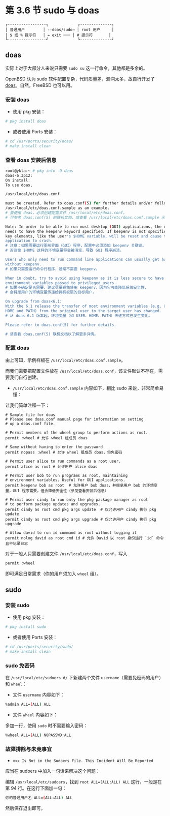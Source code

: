 # 第 3.6 节 sudo 与 doas

```
┌-----------------┐             ┌--------------┐
│ 普通用户        │ --doas/sudo→ │ root 用户     │
│ $ 或 % 提示符   │ ← exit ─── │ # 提示符       │
└-----------------┘             └--------------┘
```

## doas

实际上对于大部分人来说只需要 `sudo su` 这一行命令，其他都是多余的。

OpenBSD 认为 sudo 软件配置复杂，代码质量差，漏洞太多，故自行开发了 [doas](https://man.openbsd.org/doas)。自然，FreeBSD 也可以用。

### 安装 doas

- 使用 pkg 安装：

```sh
# pkg install doas
```

- 或者使用 Ports 安装：

```sh
# cd /usr/ports/security/doas/
# make install clean
```

### 查看 doas 安装后信息

```sh
root@ykla:~ # pkg info -D doas
doas-6.3p12:
On install:
To use doas,

/usr/local/etc/doas.conf

must be created. Refer to doas.conf(5) for further details and/or follow
/usr/local/etc/doas.conf.sample as an example.
# 要使用 doas，必须创建配置文件 /usr/local/etc/doas.conf。
# 可参考 doas.conf(5) 的联机文档，或查看 /usr/local/etc/doas.conf.sample 示例配置。

Note: In order to be able to run most desktop (GUI) applications, the user
needs to have the keepenv keyword specified. If keepenv is not specified then
key elements, like the user's $HOME variable, will be reset and cause the GUI
application to crash.
# 注意：如果需要运行图形界面（GUI）程序，配置中必须添加 keepenv 关键词。
# 否则像 $HOME 这样的环境变量将会被清空，导致 GUI 程序崩溃。

Users who only need to run command line applications can usually get away
without keepenv.
# 如果只需要运行命令行程序，通常不需要 keepenv。

When in doubt, try to avoid using keepenv as it is less secure to have
environment variables passed to privileged users.
# 如果不确定是否需要，建议尽量避免使用 keepenv，因为它可能降低系统安全性，
# 会将原用户的环境变量传递给拥有权限的目标用户。

On upgrade from doas<6.1:
With the 6.1 release the transfer of most environment variables (e.g. USER,
HOME and PATH) from the original user to the target user has changed.
# 从 doas 6.1 版本起，环境变量（如 USER、HOME、PATH）传递方式已发生变化。

Please refer to doas.conf(5) for further details.

# 请查看 doas.conf(5) 联机文档以了解更多详情。
```

### 配置 doas

由上可知，示例样板在 `/usr/local/etc/doas.conf.sample`。

而我们需要把配置文件放在 `/usr/local/etc/doas.conf`，该文件默认不存在，需要我们自行创建。

- `/usr/local/etc/doas.conf.sample` 内容如下，相比 sudo 来说，非常简单易懂：

让我们简单注释一下：

```
# Sample file for doas
# Please see doas.conf manual page for information on setting
# up a doas.conf file.

# Permit members of the wheel group to perform actions as root.
permit :wheel # 允许 wheel 组成员 doas

# Same without having to enter the password
permit nopass :wheel # 允许 wheel 组成员 doas，但免密码

# Permit user alice to run commands as a root user.
permit alice as root # 允许用户 alice doas

# Permit user bob to run programs as root, maintaining
# environment variables. Useful for GUI applications.
permit keepenv bob as root  # 允许用户 bob doas，并继承用户 bob 的环境变量，GUI 程序需要，但会降低安全性（参见查看安装后信息）

# Permit user cindy to run only the pkg package manager as root
# to perform package updates and upgrades.
permit cindy as root cmd pkg args update  # 仅允许用户 cindy 执行 pkg update
permit cindy as root cmd pkg args upgrade # 仅允许用户 cindy 执行 pkg upgrade

# Allow david to run id command as root without logging it
permit nolog david as root cmd id # 允许 David 以 root 身份运行 `id` 命令且不记录日志

```


对于一般人只需要创建文件 `/usr/local/etc/doas.conf`，写入

```sh
permit :wheel
```

即可满足日常需求（你的用户须加入 `wheel` 组）。

## sudo

### 安装 sudo

- 使用 pkg 安装：

```sh
# pkg install sudo
```

- 或者使用 Ports 安装：


```sh
# cd /usr/ports/security/sudo/ 
# make install clean
```

### sudo 免密码

在 `/usr/local/etc/sudoers.d/` 下新建两个文件 `username`（需要免密码的用户）和 `wheel`：

- 文件 `username` 内容如下：

```sh
%admin ALL=(ALL) ALL
```

- 文件 `wheel` 内容如下：

多加一行，使用 `sudo` 时不需要输入密码：

```sh
%wheel ALL=(ALL) NOPASSWD:ALL
```

### 故障排除与未竟事宜

- `xxx Is Not in the Sudoers File. This Incident Will Be Reported`

应当在 sudoers 中加入一句话来解决这个问题：


编辑 `/usr/local/etc/sudoers`，找到 `root ALL=(ALL:ALL) ALL` 这行，一般是在第 94 行。在这行下面加一句：

```sh
你的普通用户名 ALL=(ALL:ALL) ALL
```

然后保存退出即可。
